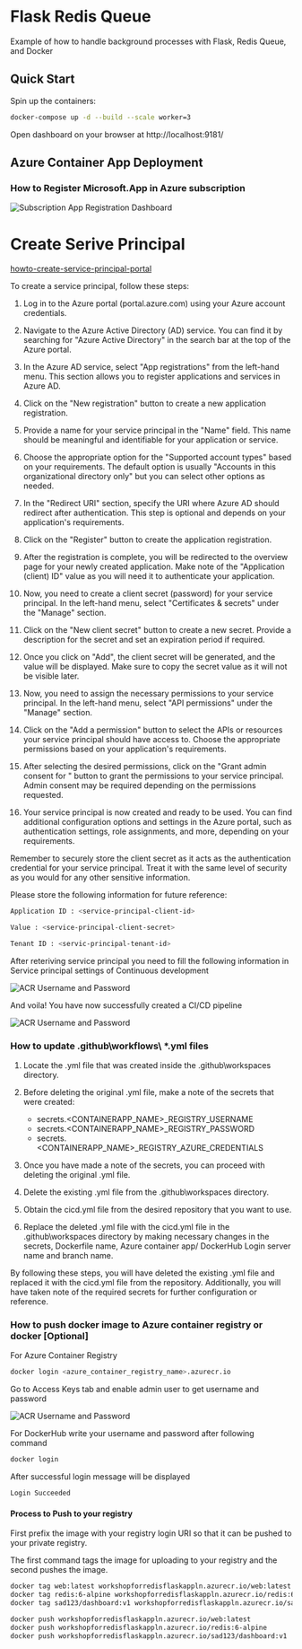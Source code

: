# Flask Redis Queue

Example of how to handle background processes with Flask, Redis Queue, and Docker

## Quick Start

Spin up the containers:

```sh
docker-compose up -d --build --scale worker=3
```

Open dashboard on your browser at http://localhost:9181/

## Azure Container App Deployment

### How to Register Microsoft.App in Azure subscription

<img title="App Registration" alt="Subscription App Registration Dashboard" src="images/app_registration.png">

# Create Serive Principal 

[howto-create-service-principal-portal](https://learn.microsoft.com/en-gb/azure/active-directory/develop/howto-create-service-principal-portal)

To create a service principal, follow these steps:

1. Log in to the Azure portal (portal.azure.com) using your Azure account credentials.

2. Navigate to the Azure Active Directory (AD) service. You can find it by searching for "Azure Active Directory" in the search bar at the top of the Azure portal.

3. In the Azure AD service, select "App registrations" from the left-hand menu. This section allows you to register applications and services in Azure AD.

4. Click on the "New registration" button to create a new application registration.

5. Provide a name for your service principal in the "Name" field. This name should be meaningful and identifiable for your application or service.

6. Choose the appropriate option for the "Supported account types" based on your requirements. The default option is usually "Accounts in this organizational directory only" but you can select other options as needed.

7. In the "Redirect URI" section, specify the URI where Azure AD should redirect after authentication. This step is optional and depends on your application's requirements.

8. Click on the "Register" button to create the application registration.

9. After the registration is complete, you will be redirected to the overview page for your newly created application. Make note of the "Application (client) ID" value as you will need it to authenticate your application.

10. Now, you need to create a client secret (password) for your service principal. In the left-hand menu, select "Certificates & secrets" under the "Manage" section.

11. Click on the "New client secret" button to create a new secret. Provide a description for the secret and set an expiration period if required.

12. Once you click on "Add", the client secret will be generated, and the value will be displayed. Make sure to copy the secret value as it will not be visible later.

13. Now, you need to assign the necessary permissions to your service principal. In the left-hand menu, select "API permissions" under the "Manage" section.

14. Click on the "Add a permission" button to select the APIs or resources your service principal should have access to. Choose the appropriate permissions based on your application's requirements.

15. After selecting the desired permissions, click on the "Grant admin consent for <your-tenant-name>" button to grant the permissions to your service principal. Admin consent may be required depending on the permissions requested.

16. Your service principal is now created and ready to be used. You can find additional configuration options and settings in the Azure portal, such as authentication settings, role assignments, and more, depending on your requirements.

Remember to securely store the client secret as it acts as the authentication credential for your service principal. Treat it with the same level of security as you would for any other sensitive information.

Please store the following information for future reference:

```sh
Application ID : <service-principal-client-id>

Value : <service-principal-client-secret>

Tenant ID : <servic-principal-tenant-id>
```

After reteriving service principal you need to fill the following information in Service principal settings of Continuous development  

<img title="ACR Access Keys" alt="ACR Username and Password" src="images/serivce_principal.png">

And voila! You have now successfully created a CI/CD pipeline

<img title="ACR Access Keys" alt="ACR Username and Password" src="images/automatic_build_cicd.png">

### How to update .github\workflows\ *.yml files

1. Locate the .yml file that was created inside the .github\workspaces directory.

2. Before deleting the original .yml file, make a note of the secrets that were created:
   - secrets.<CONTAINERAPP_NAME>_REGISTRY_USERNAME
   - secrets.<CONTAINERAPP_NAME>_REGISTRY_PASSWORD
   - secrets.<CONTAINERAPP_NAME>_REGISTRY_AZURE_CREDENTIALS


3. Once you have made a note of the secrets, you can proceed with deleting the original .yml file.

4. Delete the existing .yml file from the .github\workspaces directory.

5. Obtain the cicd.yml file from the desired repository that you want to use.

6. Replace the deleted .yml file with the cicd.yml file in the .github\workspaces directory by making necessary changes in the secrets, Dockerfile name, Azure container app/ DockerHub Login server name and branch name.

By following these steps, you will have deleted the existing .yml file and replaced it with the cicd.yml file from the repository. Additionally, you will have taken note of the required secrets for further configuration or reference.



















### How to push docker image to Azure container registry or docker [Optional]

For Azure Container Registry
```sh
docker login <azure_container_registry_name>.azurecr.io
```

Go to Access Keys tab and enable admin user to get username and password

<img title="ACR Access Keys" alt="ACR Username and Password" src="images/acr_access_keys.png">


For DockerHub write your username and password after following command 
```sh
docker login
```

After successful login message will be displayed
```sh
Login Succeeded
```
#### Process to Push to your registry

First prefix the image with your registry login URI so that it can be pushed to your private registry.

The first command tags the image for uploading to your registry and the second pushes the image.

```sh
docker tag web:latest workshopforredisflaskappln.azurecr.io/web:latest
docker tag redis:6-alpine workshopforredisflaskappln.azurecr.io/redis:6-alpine
docker tag sad123/dashboard:v1 workshopforredisflaskappln.azurecr.io/sad123/dashboard:v1
```

```sh
docker push workshopforredisflaskappln.azurecr.io/web:latest
docker push workshopforredisflaskappln.azurecr.io/redis:6-alpine
docker push workshopforredisflaskappln.azurecr.io/sad123/dashboard:v1
```